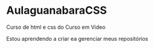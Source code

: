 # AulaguanabaraCSS
 Curso de html e css do Curso em Video

 Estou aprendendo a criar ea gerenciar meus repositórios

